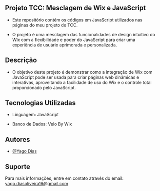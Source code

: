
## Projeto TCC: Mesclagem de Wix e JavaScript

- Este repositório contém os códigos em JavaScript utilizados nas páginas do meu projeto de TCC.

- O projeto é uma mesclagem das funcionalidades de design intuitivo do Wix com a flexibilidade e poder do JavaScript para criar uma experiência de usuário aprimorada e personalizada.





## Descrição

- O objetivo deste projeto é demonstrar como a integração de Wix com JavaScript pode ser usada para criar páginas web dinâmicas e interativas, aproveitando a facilidade de uso do Wix e o controle total proporcionado pelo JavaScript.






## Tecnologias Utilizadas

- Linguagem: JavaScript

- Banco de Dados: Velo By Wix
## Autores

- [@Yago Dias](https://www.github.com/yagodiax)


## Suporte

Para mais informações, entre em contato através do email: yago.diasoliveira16@gmail.com

